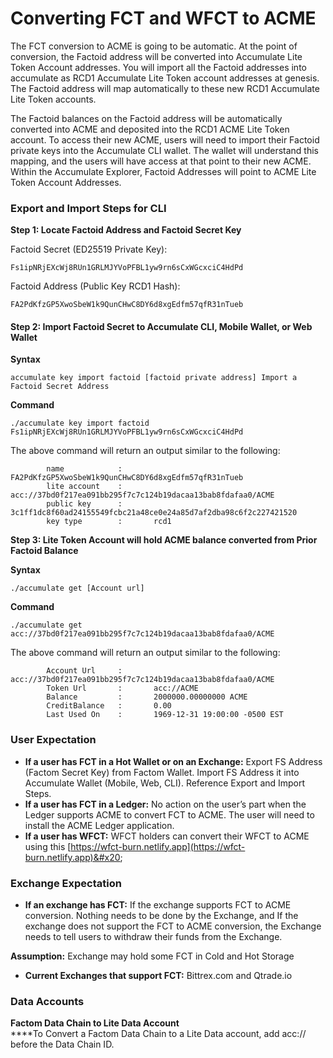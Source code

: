 # Converting FCT and WFCT to ACME

The FCT conversion to ACME is going to be automatic. At the point of conversion, the Factoid address will be converted into Accumulate Lite Token Account addresses. You will import all the Factoid addresses into accumulate as RCD1 Accumulate Lite Token account addresses at genesis. The Factoid address will map automatically to these new RCD1 Accumulate Lite Token accounts.&#x20;

The Factoid balances on the Factoid address will be automatically converted into ACME and deposited into the RCD1 ACME Lite Token account. To access their new ACME, users will need to import their Factoid private keys into the Accumulate CLI wallet. The wallet will understand this mapping, and the users will have access at that point to their new ACME. Within the Accumulate Explorer, Factoid Addresses will point to ACME Lite Token Account Addresses.

### **Export and Import Steps for CLI**&#x20;

**Step 1: Locate Factoid Address and Factoid Secret Key**&#x20;

Factoid Secret (ED25519 Private Key):&#x20;

```
Fs1ipNRjEXcWj8RUn1GRLMJYVoPFBL1yw9rn6sCxWGcxciC4HdPd 
```

Factoid Address (Public Key RCD1 Hash):

```
FA2PdKfzGP5XwoSbeW1k9QunCHwC8DY6d8xgEdfm57qfR31nTueb
```

#### **Step 2: Import Factoid Secret to Accumulate CLI, Mobile Wallet, or Web Wallet**&#x20;

**Syntax**

```
accumulate key import factoid [factoid private address] Import a Factoid Secret Address 
```

&#x20;**Command**

```
./accumulate key import factoid Fs1ipNRjEXcWj8RUn1GRLMJYVoPFBL1yw9rn6sCxWGcxciC4HdPd 
```

The above command will return an output similar to the following:

```
        name            :       FA2PdKfzGP5XwoSbeW1k9QunCHwC8DY6d8xgEdfm57qfR31nTueb 
        lite account    :       acc://37bd0f217ea091bb295f7c7c124b19dacaa13bab8fdafaa0/ACME 
        public key      :       3c1ff1dc8f60ad24155549fcbc21a48ce0e24a85d7af2dba98c6f2c227421520 
        key type        :       rcd1 
```

**Step 3: Lite Token Account will hold ACME balance converted from Prior Factoid Balance**&#x20;

**Syntax**

```
./accumulate get [Account url]
```

**Command**

```
./accumulate get acc://37bd0f217ea091bb295f7c7c124b19dacaa13bab8fdafaa0/ACME   
```

The above command will return an output similar to the following:

```
        Account Url     :       acc://37bd0f217ea091bb295f7c7c124b19dacaa13bab8fdafaa0/ACME 
        Token Url       :       acc://ACME 
        Balance         :       2000000.00000000 ACME 
        CreditBalance   :       0.00 
        Last Used On    :       1969-12-31 19:00:00 -0500 EST 
```

### User Expectation&#x20;

* **If a user has FCT in a Hot Wallet or on an Exchange:**  Export FS Address (Factom Secret Key) from Factom Wallet. Import FS Address it into Accumulate Wallet (Mobile, Web, CLI). Reference Export and Import Steps.&#x20;
* **If a user has FCT in a Ledger:** No action on the user’s part when the Ledger supports ACME to convert FCT to ACME.  The user will need to install the ACME Ledger application.&#x20;
* **If a user has WFCT:**  WFCT holders can convert their WFCT to ACME using this [https://wfct-burn.netlify.app](https://wfct-burn.netlify.app)&#x20;

### Exchange Expectation&#x20;

* **If an exchange has FCT:**  If the exchange supports FCT to ACME conversion. Nothing needs to be done by the Exchange, and If the exchange does not support the FCT to ACME conversion, the Exchange needs to tell users to withdraw their funds from the Exchange.&#x20;

**Assumption:** Exchange may hold some FCT in Cold and Hot Storage&#x20;

* **Current Exchanges that support FCT:** Bittrex.com and Qtrade.io&#x20;

### Data Accounts&#x20;

**Factom Data Chain to Lite Data Account** \
****To Convert a Factom Data Chain to a Lite Data account, add acc:// before the Data Chain ID.&#x20;
